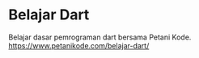 # Belajar Dart
Belajar dasar pemrograman dart bersama Petani Kode.<br>
https://www.petanikode.com/belajar-dart/

